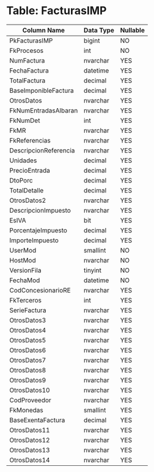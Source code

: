 # Table: FacturasIMP

| Column Name | Data Type | Nullable |
|-------------|-----------|----------|
| PkFacturasIMP | bigint | NO |
| FkProcesos | int | NO |
| NumFactura | nvarchar | YES |
| FechaFactura | datetime | YES |
| TotalFactura | decimal | YES |
| BaseImponibleFactura | decimal | YES |
| OtrosDatos | nvarchar | YES |
| FkNumEntradasAlbaran | nvarchar | YES |
| FkNumDet | int | YES |
| FkMR | nvarchar | YES |
| FkReferencias | nvarchar | YES |
| DescripcionReferencia | nvarchar | YES |
| Unidades | decimal | YES |
| PrecioEntrada | decimal | YES |
| DtoPorc | decimal | YES |
| TotalDetalle | decimal | YES |
| OtrosDatos2 | nvarchar | YES |
| DescripcionImpuesto | nvarchar | YES |
| EsIVA | bit | YES |
| PorcentajeImpuesto | decimal | YES |
| ImporteImpuesto | decimal | YES |
| UserMod | smallint | NO |
| HostMod | nvarchar | NO |
| VersionFila | tinyint | NO |
| FechaMod | datetime | NO |
| CodConcesionarioRE | nvarchar | YES |
| FkTerceros | int | YES |
| SerieFactura | nvarchar | YES |
| OtrosDatos3 | nvarchar | YES |
| OtrosDatos4 | nvarchar | YES |
| OtrosDatos5 | nvarchar | YES |
| OtrosDatos6 | nvarchar | YES |
| OtrosDatos7 | nvarchar | YES |
| OtrosDatos8 | nvarchar | YES |
| OtrosDatos9 | nvarchar | YES |
| OtrosDatos10 | nvarchar | YES |
| CodProveedor | nvarchar | YES |
| FkMonedas | smallint | YES |
| BaseExentaFactura | decimal | YES |
| OtrosDatos11 | nvarchar | YES |
| OtrosDatos12 | nvarchar | YES |
| OtrosDatos13 | nvarchar | YES |
| OtrosDatos14 | nvarchar | YES |
